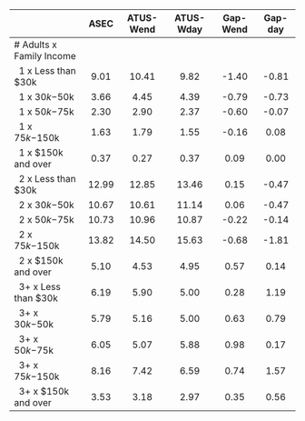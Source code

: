 
|                      |         ASEC |    ATUS-Wend |    ATUS-Wday |     Gap-Wend |      Gap-day |
| -------------------- | :----------: | :----------: | :----------: | :----------: | :----------: |
| # Adults x Family Income |              |              |              |              |              |
| &nbsp;&nbsp;1 x Less than $30k |         9.01 |        10.41 |         9.82 |        -1.40 |        -0.81 |
| &nbsp;&nbsp;1 x $30k-$50k |         3.66 |         4.45 |         4.39 |        -0.79 |        -0.73 |
| &nbsp;&nbsp;1 x $50k-$75k |         2.30 |         2.90 |         2.37 |        -0.60 |        -0.07 |
| &nbsp;&nbsp;1 x $75k-$150k |         1.63 |         1.79 |         1.55 |        -0.16 |         0.08 |
| &nbsp;&nbsp;1 x $150k and over |         0.37 |         0.27 |         0.37 |         0.09 |         0.00 |
| &nbsp;&nbsp;2 x Less than $30k |        12.99 |        12.85 |        13.46 |         0.15 |        -0.47 |
| &nbsp;&nbsp;2 x $30k-$50k |        10.67 |        10.61 |        11.14 |         0.06 |        -0.47 |
| &nbsp;&nbsp;2 x $50k-$75k |        10.73 |        10.96 |        10.87 |        -0.22 |        -0.14 |
| &nbsp;&nbsp;2 x $75k-$150k |        13.82 |        14.50 |        15.63 |        -0.68 |        -1.81 |
| &nbsp;&nbsp;2 x $150k and over |         5.10 |         4.53 |         4.95 |         0.57 |         0.14 |
| &nbsp;&nbsp;3+ x Less than $30k |         6.19 |         5.90 |         5.00 |         0.28 |         1.19 |
| &nbsp;&nbsp;3+ x $30k-$50k |         5.79 |         5.16 |         5.00 |         0.63 |         0.79 |
| &nbsp;&nbsp;3+ x $50k-$75k |         6.05 |         5.07 |         5.88 |         0.98 |         0.17 |
| &nbsp;&nbsp;3+ x $75k-$150k |         8.16 |         7.42 |         6.59 |         0.74 |         1.57 |
| &nbsp;&nbsp;3+ x $150k and over |         3.53 |         3.18 |         2.97 |         0.35 |         0.56 |

